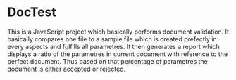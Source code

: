 # DocTest

This is a JavaScript project which basically performs document validation.
It basically compares one file to a sample file which is created prefectly in every aspects and fulfills all parametres.
It then generates a report which displays a ratio of the parametres in current document with reference to the perfect document.
Thus based on that percentage of parametres the document is either accepted or rejected.
